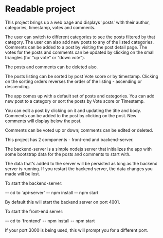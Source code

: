 Readable project
================

This project brings up a web page and displays 'posts' with their author, categories, timestamp, votes and comments.

The user can switch to different categories to see the posts filtered by that category.  The user can also add new posts
to any of the listed categories. Comments can be added to a post by visiting the post detail page. The votes for the posts
and comments can be updated by clicking on the small triangles (for "up vote" or "down vote").

The posts and comments can be deleted also.

The posts listing can be sorted by post Vote score or by timestamp. Clicking on the sorting orders reverses the order of
the listing - ascending or descending.

The app comes up with a default set of posts and categories. You can add new post to a category or sort the posts by
Vote score or Timestamp.

You can edit a post by clicking on it and updating the title and body. Comments can be added to the post by clicking on
the post. New comments will display below the post.

Comments can be voted up or down; comments can be edited or deleted.

This project has 2 components - front-end and backend-server.

The backend-server is a simple nodejs server that initializes the app with some bootstrap data for the posts and comments to start with.

The data that's added to the server will be persisted as long as the backend server is running. If you restart the backend server, the
data changes you made will be lost.

To start the backend-server:

-- cd to 'api-server'
-- npm install
-- npm start

By default this will start the backend server on port 4001.


To start the front-end server:

-- cd to 'frontend'
-- npm install
-- npm start

If your port 3000 is being used, this will prompt you for a different port.


